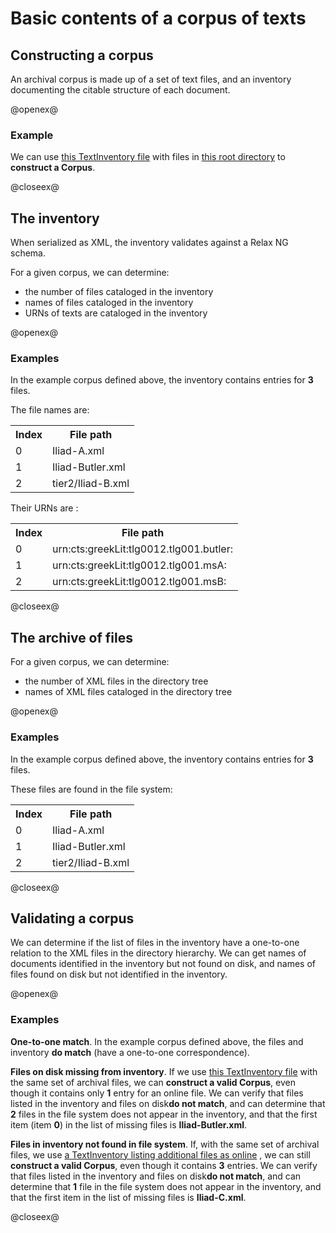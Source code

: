 # Basic contents of a corpus of texts #


## Constructing a corpus ##


An archival corpus is made up of a set of text files, and an inventory documenting the citable structure of each document.  


@openex@
### Example ###


We can use <a href="../../../resources/test/data/archive1/testinventory.xml" concordion:set="#ti = setHref(#HREF)">this TextInventory file</a> with
files in <a href="../../../resources/test/data/archive1/xml" concordion:set="#archive = setHref(#HREF)">this root directory</a> to <strong concordion:assertTrue="shouldMakeCorpus(#ti,#archive)">construct a Corpus</strong>.

@closeex@


## The inventory ##

When serialized as XML, the inventory validates against a Relax NG schema.

For a given corpus, we can determine:

- the number of files cataloged in the inventory
- names of files cataloged in the inventory
- URNs of texts are cataloged in the inventory


@openex@
### Examples ###


In the example corpus defined above, the inventory contains entries for <strong concordion:assertEquals="shouldGetNumberFilesInInventory(#ti,#archive)">3</strong> files.  

The file names are:

<table concordion:execute="#result = shouldGetFilenameFromInventory(#ti, #archive, #idx)">
<tr><th concordion:set="#idx">Index</th><th concordion:assertEquals="#result">File path</th></tr>
<tr><td>0</td><td>Iliad-A.xml</td></tr>
<tr><td>1</td><td>Iliad-Butler.xml</td></tr>
<tr><td>2</td><td>tier2/Iliad-B.xml</td></tr>
</table>


Their URNs are :

<table concordion:execute="#result = shouldGetUrnsFromInventory(#ti, #archive, #idx)">
<tr><th concordion:set="#idx">Index</th><th concordion:assertEquals="#result">File path</th></tr>
<tr><td>0</td><td>urn:cts:greekLit:tlg0012.tlg001.butler:</td></tr>
<tr><td>1</td><td>urn:cts:greekLit:tlg0012.tlg001.msA:</td></tr>
<tr><td>2</td><td>urn:cts:greekLit:tlg0012.tlg001.msB:</td></tr>
</table>
@closeex@

## The archive of files ##

For a given corpus, we can determine:

- the number of XML files in the directory tree
- names of XML files cataloged in the directory tree


@openex@
### Examples ###

In the example corpus defined above, the inventory contains entries for <strong concordion:assertEquals="shouldGetNumberFilesOnDisk(#ti,#archive)">3</strong> files.  


These files are found in the file system:


<table concordion:execute="#result = shouldGetFilesOnDisk(#ti, #archive, #idx)">
<tr><th concordion:set="#idx">Index</th><th concordion:assertEquals="#result">File path</th></tr>

<tr><td>0</td><td>Iliad-A.xml</td></tr>
<tr><td>1</td><td>Iliad-Butler.xml</td></tr>
<tr><td>2</td><td>tier2/Iliad-B.xml</td></tr>
</table>

@closeex@


## Validating a corpus ##


We can determine if the list of files in the inventory have a one-to-one relation to the XML files in the directory hierarchy.  We can get names of documents identified in the inventory but not found on disk, and names of files found on disk but not identified in the inventory.

@openex@

### Examples ###

**One-to-one match**.  In the example corpus defined above, the files and inventory <strong concordion:assertTrue="filesAndInventoryShouldMatch(#ti,#archive)">do match</strong> (have a one-to-one correspondence).

**Files on disk missing from inventory**.
If we use <a href="../../../specs/data/archive1/incompleteinv.xml" concordion:set="#ti2 = setHref(#HREF)">this TextInventory file</a> with the same set of archival files, we can <strong concordion:assertTrue="shouldMakeCorpus(#ti2,#archive)">construct a valid Corpus</strong>, even though it contains only  <strong concordion:assertEquals="shouldGetNumberFilesInInventory(#ti2,#archive)">1</strong> entry for an online file.  We can verify that files listed in the inventory and files on disk<strong concordion:assertFalse="filesAndInventoryShouldMatch(#ti2,#archive)">do not match</strong>, and can determine that <strong concordion:assertEquals="shouldGetNumberFilesOnDiskNotInventoried(#ti2, #archive)">2</strong> files in the file system does not appear in the inventory, and that the first item (item <strong concordion:set="#missingIdx">0</strong>) in the list of missing files is <strong concordion:assertEquals="shouldGetFileOnDiskNotInventoried(#ti2,#archive, #missingIdx)">Iliad-Butler.xml</strong>.




**Files in inventory not found in file system**. If, with the same set of archival files, we use <a href="../../../specs/data/archive1/overbooked.xml" concordion:set="#ti3 = setHref(#HREF)">a TextInventory listing additional files as online</a> , we can still <strong concordion:assertTrue="shouldMakeCorpus(#ti3,#archive)">construct a valid Corpus</strong>, even though it contains  <strong concordion:assertEquals="shouldGetNumberFilesInInventory(#ti3,#archive)">3</strong> entries.  We can verify that files listed in the inventory and files on disk<strong concordion:assertFalse="filesAndInventoryShouldMatch(#ti3,#archive)">do not match</strong>, and can determine that <strong concordion:assertEquals="shouldGetNumberInventoriedFilesNotOnDisk(#ti3, #archive)">1</strong> file in the file system does not appear in the inventory, and that the first item in the list of missing files is <strong concordion:assertEquals="shouldGetInventoriedFileNotFound(#ti3,#archive, #missingIdx)">Iliad-C.xml</strong>.



@closeex@
